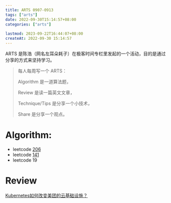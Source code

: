 ```yaml
---
title: ARTS 0907-0913
tags: ["arts"]
date: 2022-09-30T15:14:57+08:00
categories: ["arts"]
 
lastmod: 2023-09-22T16:44:07+08:00
createAt: 2022-09-30 15:14:57
---
```


ARTS 是陈浩（网名左耳朵耗子）在极客时间专栏里发起的一个活动，目的是通过分享的方式来坚持学习。

> 每人每周写一个 ARTS：
>
> Algorithm 是一道算法题，
>
> Review 是读一篇英文文章，
>
> Technique/Tips 是分享一个小技术，
>
> Share 是分享一个观点。

# Algorithm:

- leetcode [206 ](https://leetcode-cn.com/problems/reverse-linked-list/)
- leetcode [141](https://leetcode-cn.com/problems/linked-list-cycle/solution/)
- leetcode 19

# Review 

[Kubernetes如何改变美团的云基础设施？](https://tech.meituan.com/2020/08/13/openstack-to-kubernetes-in-meituan.html)